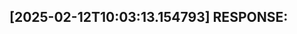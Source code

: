 [2025-02-12T10:03:13.154793] RESPONSE:
--------------------------------------------------------------------------------

